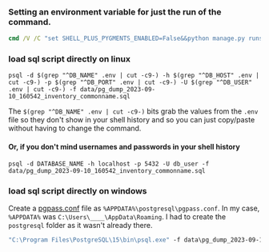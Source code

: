 ### Setting an environment variable for just the run of the command.

```bat
cmd /V /C "set SHELL_PLUS_PYGMENTS_ENABLED=False&&python manage.py runscript report_test"
```

### load sql script directly on linux

```shell
psql -d $(grep "^DB_NAME" .env | cut -c9-) -h $(grep "^DB_HOST" .env | cut -c9-) -p $(grep "^DB_PORT" .env | cut -c9-) -U $(grep "^DB_USER" .env | cut -c9-) -f data/pg_dump_2023-09-10_160542_inventory_commonname.sql
```

The `$(grep "^DB_NAME" .env | cut -c9-)` bits grab the values from the `.env` file so they don't show in your shell history and so you can just copy/paste without having to change the command.


#### Or, if you don't mind usernames and passwords in your shell history
```shell
psql -d DATABASE_NAME -h localhost -p 5432 -U db_user -f data/pg_dump_2023-09-10_160542_inventory_commonname.sql
```

### load sql script directly on windows

Create a [pgpass.conf](https://www.postgresql.org/docs/current/libpq-pgpass.html) file as `%APPDATA%\postgresql\pgpass.conf`.
In my case, `%APPDATA%` was `C:\Users\____\AppData\Roaming`.  I had to create the `postgresql` folder as it wasn't
already there.

```bat
"C:\Program Files\PostgreSQL\15\bin\psql.exe" -f data\pg_dump_2023-09-11_160615_inventory_commonname.sql "host='localhost' port='5432' dbname='inventory_test' user='inventory_user'" 2>>&1
```